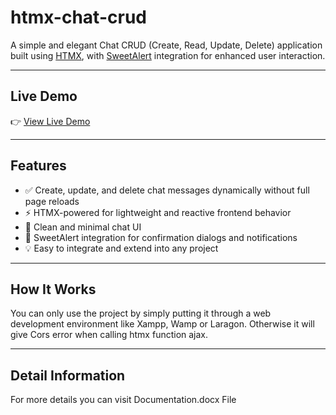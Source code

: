 # htmx-chat-crud

A simple and elegant Chat CRUD (Create, Read, Update, Delete) application built using [HTMX](https://htmx.org), with [SweetAlert](https://sweetalert.js.org/) integration for enhanced user interaction.

---

## Live Demo

👉 [View Live Demo](https://htmx-cdq0pb9x0-bakhtiaraleems-projects.vercel.app/)

---

## Features

- ✅ Create, update, and delete chat messages dynamically without full page reloads  
- ⚡️ HTMX-powered for lightweight and reactive frontend behavior  
- 💬 Clean and minimal chat UI  
- 🔔 SweetAlert integration for confirmation dialogs and notifications  
- 💡 Easy to integrate and extend into any project

---


## How It Works

You can only use the project by simply putting it through a web development environment like Xampp, Wamp or Laragon. Otherwise it will give Cors error when calling htmx function ajax.

---


## Detail Information

For more details you can visit Documentation.docx File